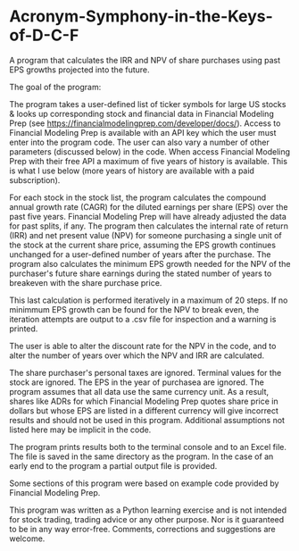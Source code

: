 # Acronym-Symphony-in-the-Keys-of-D-C-F
A program that calculates the IRR and NPV of share purchases using past EPS growths projected into the future.

The goal of the program:

The program takes a user-defined list of ticker symbols for large US stocks & looks up corresponding stock and financial data in Financial Modeling Prep (see https://financialmodelingprep.com/developer/docs/). Access to Financial Modeling Prep is available with an API key which the user must enter into the program code. The user can
also vary a number of other parameters (discussed below) in the code. When access Financial Modeling Prep with their free API a maximum of five years of history is available. This is what I use below (more years of history are available with a paid subscription).

For each stock in the stock list, the program calculates the compound annual growth rate (CAGR) for the diluted earnings per share (EPS) over the past five years. Financial Modeling Prep will have already adjusted the data for past splits, if any. The program then calculates the internal rate of return (IRR) and net present value (NPV) for someone purchasing a single unit of the stock at the current share price, assuming the EPS growth continues unchanged for a user-defined number of years after the purchase. The program also calculates the minimum EPS growth needed for the NPV of the purchaser's future share earnings during the stated number of years to breakeven with the share purchase price.

This last calculation is performed iteratively in a maximum of 20 steps. If no minimmum EPS growth can be found for the NPV to break even, the iteration attempts are output to a .csv file for inspection and a warning is printed.

The user is able to alter the discount rate for the NPV in the code, and to alter the number of years over which the NPV and IRR are calculated.

The share purchaser's personal taxes are ignored. Terminal values for the stock are ignored. The EPS in the year of purchasea are ignored. The program assumes that all data use the same currency unit. As a result, shares like ADRs for which Financial Modeling Prep quotes share price in dollars but whose EPS are listed in a different currency will give incorrect results and should not be used in this program. Additional assumptions not listed here may be implicit in the code.

The program prints results both to the terminal console and to an Excel file. The file is saved in the same directory as the program. In the case of an early end to the program a partial output file is provided.

Some sections of this program were based on example code provided by Financial Modeling Prep.

This program was written as a Python learning exercise and is not intended for stock trading, trading advice or any other purpose. Nor is it guaranteed to be in any way error-free. Comments, corrections and suggestions are welcome.
